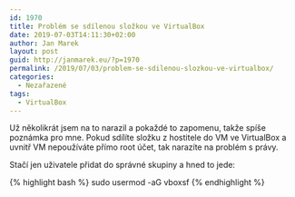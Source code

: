```yaml
---
id: 1970
title: Problém se sdílenou složkou ve VirtualBox
date: 2019-07-03T14:11:30+02:00
author: Jan Marek
layout: post
guid: http://janmarek.eu/?p=1970
permalink: /2019/07/03/problem-se-sdilenou-slozkou-ve-virtualbox/
categories:
  - Nezařazené
tags:
  - VirtualBox
---
```

Už několikrát jsem na to narazil a pokaždé to zapomenu, takže spíše poznámka pro mne. Pokud sdílíte složku z hostitele do VM ve VirtualBox a uvnitř VM nepoužíváte přímo root účet, tak narazíte na problém s právy.

Stačí jen uživatele přidat do správné skupiny a hned to jede:

{% highlight bash %}
sudo usermod -aG vboxsf <userlogin>
{% endhighlight %}



